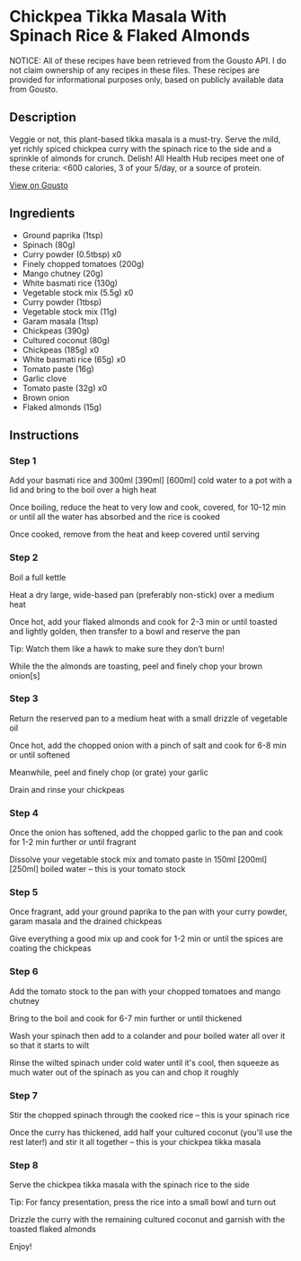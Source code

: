 # Chickpea Tikka Masala With Spinach Rice & Flaked Almonds

NOTICE: All of these recipes have been retrieved from the Gousto API. I do not claim ownership of any recipes in these files. These recipes are provided for informational purposes only, based on publicly available data from Gousto.

## Description

Veggie or not, this plant-based tikka masala is a must-try. Serve the mild, yet richly spiced chickpea curry with the spinach rice to the side and a sprinkle of almonds for crunch. Delish! All Health Hub recipes meet one of these criteria: <600 calories, 3 of your 5/day, or a source of protein.

[View on Gousto](https://www.gousto.co.uk/recipes/cookbook/lighter-chickpea-tikka-masala-with-fragrant-spinach-rice)

## Ingredients

- Ground paprika (1tsp)
- Spinach (80g)
- Curry powder (0.5tbsp) x0
- Finely chopped tomatoes (200g)
- Mango chutney (20g)
- White basmati rice (130g)
- Vegetable stock mix (5.5g) x0
- Curry powder (1tbsp)
- Vegetable stock mix (11g)
- Garam masala (1tsp)
- Chickpeas (390g)
- Cultured coconut (80g)
- Chickpeas (185g) x0
- White basmati rice (65g) x0
- Tomato paste (16g)
- Garlic clove
- Tomato paste (32g) x0
- Brown onion
- Flaked almonds (15g)

## Instructions


### Step 1

Add your basmati rice and 300ml <span class="text-purple">[390ml]</span> <span class="text-danger">[600ml]</span> cold water to a pot with a lid and bring to the boil over a high heat

Once boiling, reduce the heat to very low and cook, covered, for 10-12 min or until all the water has absorbed and the rice is cooked

Once cooked, remove from the heat and keep covered until serving


### Step 2

Boil a full kettle

Heat a dry large, wide-based pan (preferably non-stick) over a medium heat

Once hot, add your flaked almonds and cook for 2-3 min or until toasted and lightly golden, then transfer to a bowl and reserve the pan

Tip: Watch them like a hawk to make sure they don’t burn!

While the the almonds are toasting, peel and finely chop your brown onion[s]


### Step 3

Return the reserved pan to a medium heat with a small drizzle of vegetable oil

Once hot, add the chopped onion with a pinch of salt and cook for 6-8 min or until softened

Meanwhile, peel and finely chop (or grate) your garlic

Drain and rinse your chickpeas


### Step 4

Once the onion has softened, add the chopped garlic to the pan and cook for 1-2 min further or until fragrant

Dissolve your vegetable stock mix and tomato paste in 150ml <span class="text-purple">[200ml]</span> <span class="text-danger">[250ml]</span> boiled water – this is your tomato stock


### Step 5

Once fragrant, add your ground paprika to the pan with your curry powder, garam masala and the drained chickpeas

Give everything a good mix up and cook for 1-2 min or until the spices are coating the chickpeas


### Step 6

Add the tomato stock to the pan with your chopped tomatoes and mango chutney

Bring to the boil and cook for 6-7 min further or until thickened

Wash your spinach then add to a colander and pour boiled water all over it so that it starts to wilt

Rinse the wilted spinach under cold water until it's cool, then squeeze as much water out of the spinach as you can and chop it roughly


### Step 7

Stir the chopped spinach through the cooked rice – this is your spinach rice

Once the curry has thickened, add half your cultured coconut (you'll use the rest later!) and stir it all together – this is your chickpea tikka masala


### Step 8

Serve the chickpea tikka masala with the spinach rice to the side

Tip: For fancy presentation, press the rice into a small bowl and turn out

Drizzle the curry with the remaining cultured coconut and garnish with the toasted flaked almonds

Enjoy!

